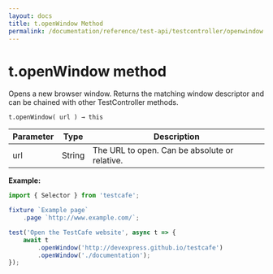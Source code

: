 ```yaml
---
layout: docs
title: t.openWindow Method
permalink: /documentation/reference/test-api/testcontroller/openwindow.html
---
```


# t.openWindow method

Opens a new browser window. Returns the matching window descriptor and can be chained with other TestController methods.

```text
t.openWindow( url ) → this
```

Parameter | Type | Description
--------- | ---- | ------------
url | String | The URL to open. Can be absolute or relative.

**Example:**

```js
import { Selector } from 'testcafe';

fixture `Example page`
    .page `http://www.example.com/`;

test('Open the TestCafe website', async t => {
    await t
        .openWindow('http://devexpress.github.io/testcafe')
        .openWindow('./documentation');
});
```
